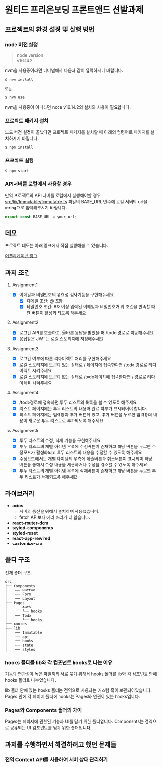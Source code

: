 # 원티드 프리온보딩 프론트앤드 선발과제

## 프로젝트의 환경 설정 및 실행 방법

### node 버전 설정

> node version  
> v16.14.2

nvm을 사용중이라면 터미널에서 다음과 같이 입력하시기 바랍니다.

```shell
$ nvm install

또는

$ nvm use
```

nvm을 사용중이 아니라면 node v16.14.2의 설치와 사용이 필요합니다.

### 프로젝트 패키지 설치

노드 버전 설정이 끝났다면 프로젝트 패키지를 설치할 때 아래의 명령어로 패키지를 설치하시기 바랍니다.

```shell
$ npm install
```

### 프로젝트 실행

```shell
$ npm start
```

### API서버를 로컬에서 사용할 경우

만약 프로젝트의 API 서버를 로컬에서 실행해야할 경우 [src/lib/Immutable/Immutable.ts](./src/lib/Immutable/Immutable.ts) 파일의 BASE_URL 변수에 로컬 서버의 url을 string으로 입력해주시기 바랍니다.

```ts
export const BASE_URL = your_url;
```

## 데모

프로젝트 데모는 아래 링크에서 직접 실행해볼 수 있습니다.

[어플리케이션 링크](https://mellow-fox-0d0e62.netlify.app/)

## 과제 조건

1. Assignment1

   - [x] 이메일과 비밀번호의 유효성 검사기능을 구현해주세요
     - [x] 이메일 조건: @ 포함
     - [x] 비밀번호 조건: 8자 이상 입력된 이메일과 비밀번호가 위 조건을 만족할 때만 버튼이 활성화 되도록 해주세요

2. Assignment2

   - [x] 로그인 API를 호출하고, 올바른 응답을 받았을 때 /todo 경로로 이동해주세요
   - [x] 응답받은 JWT는 로컬 스토리지에 저장해주세요

3. Assignment3

   - [x] 로그인 여부에 따른 리다이렉트 처리를 구현해주세요
   - [x] 로컬 스토리지에 토큰이 있는 상태로 / 페이지에 접속한다면 /todo 경로로 리다이렉트 시켜주세요
   - [x] 로컬 스토리지에 토큰이 없는 상태로 /todo페이지에 접속한다면 / 경로로 리다이렉트 시켜주세요

4. Assignment4

   - [x] /todo경로에 접속하면 투두 리스트의 목록을 볼 수 있도록 해주세요
   - [x] 리스트 페이지에는 투두 리스트의 내용과 완료 여부가 표시되어야 합니다.
   - [x] 리스트 페이지에는 입력창과 추가 버튼이 있고, 추가 버튼을 누르면 입력창의 내용이 새로운 투두 리스트로 추가되도록 해주세요

5. Assignment5

   - [x] 투두 리스트의 수정, 삭제 기능을 구현해주세요
   - [x] 투두 리스트의 개별 아이템 우측에 수정버튼이 존재하고 해당 버튼을 누르면 수정모드가 활성화되고 투두 리스트의 내용을 수정할 수 있도록 해주세요
   - [x] 수정모드에서는 개별 아이템의 우측에 제출버튼과 취소버튼이 표시되며 해당 버튼을 통해서 수정 내용을 제출하거나 수정을 취소할 수 있도록 해주세요
   - [x] 투두 리스트의 개별 아이템 우측에 삭제버튼이 존재하고 해당 버튼을 누르면 투두 리스트가 삭제되도록 해주세요

## 라이브러리

- **axios**
  - 서버와 통신을 위해서 설치하여 사용했습니다.
  - fetch API보다 에러 처리가 더 쉽습니다.
- **react-router-dom**
- **styled-components**
- **styled-reset**
- **react-app-rewired**
- **customize-cra**

## 폴더 구조

전체 폴더 구조.

```
src
├── Components
│   ├── Button
│   ├── Form
│   ├── Layout
├── Pages
│   ├── Auth
│   │   └── hooks
│   ├── Todo
│   │   └── hooks
├── Routes
├── lib
│   ├── Immutable
│   ├── api
│   ├── hooks
│   ├── state
│   └── styles
```

### hooks 폴더를 lib와 각 컴포넌트 hooks로 나눈 이유

기능의 연관성이 높은 파일끼리 서로 묶기 위해서 hooks 폴더를 lib와 각 컴포넌트 안에 hooks 폴더로 나누었습니다.

lib 폴더 안에 있는 hooks 폴더는 전역으로 사용되는 커스텀 훅이 보관되어있습니다. Pages 안에 각 페이지 폴더에 hooks는 Pages와 연관이 있는 hooks입니다.

### Pages와 Components 폴더의 차이

Pages는 페이지에 관련된 기능과 UI를 담기 위한 폴더입니다.
Components는 전역으로 공유되는 UI 컴포넌트를 담기 위한 폴더입니다.

## 과제를 수행하면서 해결하려고 했던 문제들

### 전역 Context API를 사용하여 서버 상태 관리하기
